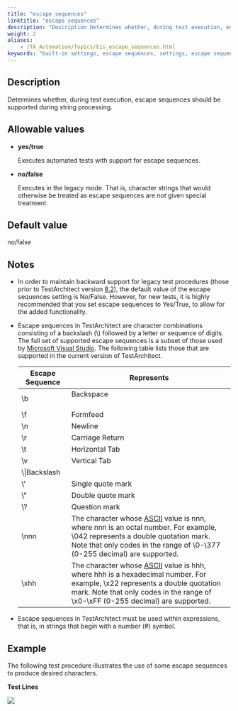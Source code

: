 ```yaml
--- 
title: "escape sequences"
linktitle: "escape sequences"
description: "Description Determines whether, during test execution, escape sequences should be supported during string processing. Allowable values yes/true Executes automated tests with support for escape ..."
weight: 2
aliases: 
    - /TA_Automation/Topics/bis_escape_sequences.html
keywords: "built-in settings, escape sequences, settings, escape sequences, escape sequences (settings), escape sequences, escape sequences are supported, escape sequences are allowable, escape sequences are not supported"
---
```


## Description

Determines whether, during test execution, escape sequences should be supported during string processing.

## Allowable values

-   **yes/true**

    Executes automated tests with support for escape sequences.

-   **no/false**

    Executes in the legacy mode. That is, character strings that would otherwise be treated as escape sequences are *not* given special treatment.


## Default value

no/false

## Notes

-   In order to maintain backward support for legacy test procedures \(those prior to TestArchitect version [8.2](/user-guide/version-history/features-added-to-testarchitect-8-2/)\), the default value of the escape sequences setting is No/False. However, for new tests, it is highly recommended that you set escape sequences to Yes/True, to allow for the added functionality.
-   Escape sequences in TestArchitect are character combinations consisting of a backslash \(\\\) followed by a letter or sequence of digits. The full set of supported escape sequences is a subset of those used by [Microsoft Visual Studio](https://msdn.microsoft.com/en-us/library/h21280bw.aspx). The following table lists those that are supported in the current version of TestArchitect.

    |Escape Sequence|Represents|
    |---------------|----------|
    |\\b|Backspace<br><br>|<br>
    |\\f|Formfeed|
    |\\n|Newline|
    |\\r|Carriage Return|
    |\\t|Horizontal Tab|
    |\\v|Vertical Tab|
    |\\\\|Backslash|
    |\\'|Single quote mark|
    |\\"|Double quote mark|
    |\\?|Question mark|
    |\\nnn|The character whose [ASCII](http://www.asciitable.com/) value is nnn, where nnn is an octal number. For example, \\042 represents a double quotation mark. Note that only codes in the range of \\0-\\377 \(0-255 decimal\) are supported.|
    |\\xhh|The character whose [ASCII](http://www.asciitable.com/) value is hhh, where hhh is a hexadecimal number. For example, \\x22 represents a double quotation mark. Note that only codes in the range of \\x0-\\xFF \(0-255 decimal\) are supported.|

-   Escape sequences in TestArchitect must be used within expressions, that is, in strings that begin with a number \(\#\) symbol.

## Example

The following test procedure illustrates the use of some escape sequences to produce desired characters.

**Test Lines**

![](/images/TA_Automation/Images/bis_escape_sequences_pgm.png)




